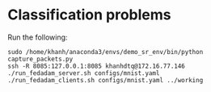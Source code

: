 # Classification problems

Run the following:

    sudo /home/khanh/anaconda3/envs/demo_sr_env/bin/python capture_packets.py
    ssh -R 8085:127.0.0.1:8085 khanhdtq@172.16.77.146
    ./run_fedadam_server.sh configs/mnist.yaml
    ./run_fedadam_clients.sh configs/mnist.yaml ../working
